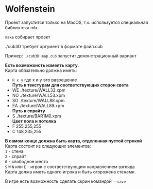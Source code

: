# Wolfenstein

Проект запустится только на MacOS, т.к. используется специальная библиотека mlx.

`make` собирает проект

./cub3D требует аргумент в формате файл.cub 

Пример: `./cub3D map.cub` запустит демонстрационный вариант

__Есть возможонсть измеять карту.__ \
Карта обязательно должна иметь:
- `R x y` где x и y это разрешение \
__Путь к текстурам для соответствующих сторон света__
- WE ./texture/WALL32.xpm
- NO ./texture/WALL53.xpm
- SO ./texture/WALL88.xpm
- EA ./texture/WALL89.xpm \
__Путь к спрайту__
- S ./texture/BAR1M0.xpm \
__Цвет пола и потолка__
- F 255,255,255
- C 148,235,255

__В самом конце должна быть карта, отделенная пустой строкой__ \
Карта состоит из следующих элементов: \
`1` - стена \
`2` - спрайт \
`0` - свободное место \
`S` `W` `N` или `E` - игрок с соответствующим направлением взгляда \
Карта должа иметь одного игрока и быть огорожена стенами.

В игре есть возможность сделать скрин командой `--save` 
